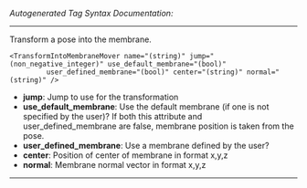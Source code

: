 _Autogenerated Tag Syntax Documentation:_

---
Transform a pose into the membrane.

```
<TransformIntoMembraneMover name="(string)" jump="(non_negative_integer)" use_default_membrane="(bool)"
         user_defined_membrane="(bool)" center="(string)" normal="(string)" />
```

-   **jump**: Jump to use for the transformation
-   **use_default_membrane**: Use the default membrane (if one is not specified by the user)? If both this attribute and user_defined_membrane are false, membrane position is taken from the pose.
-   **user_defined_membrane**: Use a membrane defined by the user?
-   **center**: Position of center of membrane in format x,y,z
-   **normal**: Membrane normal vector in format x,y,z

---
